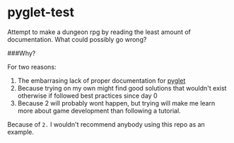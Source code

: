 # pyglet-test
Attempt to make a dungeon rpg by reading the least amount of documentation. What could possibly go wrong?

###Why?

For two reasons:

1. The embarrasing lack of proper documentation for [pyglet](http://www.pyglet.org/documentation.html)
2. Because trying on my own might find good solutions that wouldn't exist otherwise if followed best practices since day 0
3. Because 2 will probably wont happen, but trying will make me learn more about game development than following a tutorial.

Because of `2.` I wouldn't recommend anybody using this repo as an example.
